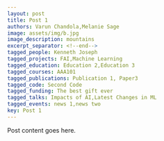 ```yaml
---
layout: post
title: Post 1
authors: Varun Chandola,Melanie Sage
image: assets/img/b.jpg
image_description: mountains
excerpt_separator: <!--end-->
tagged_people: Kenneth Joseph
tagged_projects: FAI,Machine Learning
tagged_education: Education 2,Education 3
tagged_courses: AAA101
tagged_publications: Publication 1, Paper3
tagged_code: Second Code
tagged_funding: The best gift ever
tagged_talks: Impacts of AI,Latest Changes in ML
tagged_events: news 1,news two
key: Post 1
---
```

Post content goes here.